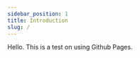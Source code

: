 ```yaml
---
sidebar_position: 1
title: Introduction
slug: /
---
```


Hello. This is a test on using Github Pages.
